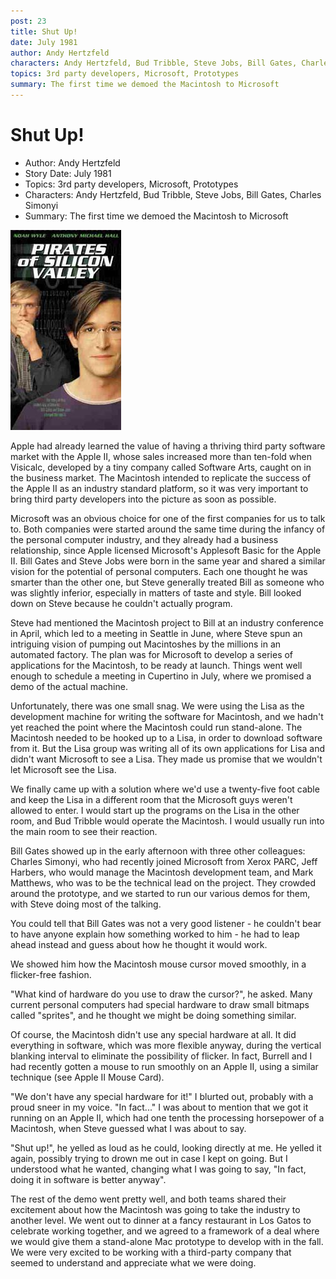 ```yaml
---
post: 23
title: Shut Up!
date: July 1981
author: Andy Hertzfeld
characters: Andy Hertzfeld, Bud Tribble, Steve Jobs, Bill Gates, Charles Simonyi
topics: 3rd party developers, Microsoft, Prototypes
summary: The first time we demoed the Macintosh to Microsoft
---
```


# Shut Up!
* Author: Andy Hertzfeld
* Story Date: July 1981
* Topics: 3rd party developers, Microsoft, Prototypes
* Characters: Andy Hertzfeld, Bud Tribble, Steve Jobs, Bill Gates, Charles Simonyi
* Summary: The first time we demoed the Macintosh to Microsoft

![This movie had a scene based on this story](images/Macintosh/pirates.jpg) 

    
Apple had already learned the value of having a thriving third party software market with the Apple II, whose sales increased more than ten-fold when Visicalc, developed by a tiny company called Software Arts, caught on in the business market.  The Macintosh intended to replicate the success of the Apple II as an industry standard platform, so it was very important to bring third party developers into the picture as soon as possible.


Microsoft was an obvious choice for one of the first companies for us to talk to.  Both companies were started around the same time during the infancy of the personal computer industry, and they already had a business relationship, since Apple licensed Microsoft's Applesoft Basic for the Apple II.  Bill Gates and Steve Jobs were born in the same year and shared a similar vision for the potential of personal computers.   Each one thought he was smarter than the other one, but Steve generally treated Bill as someone who was slightly inferior, especially in matters of taste and style.  Bill looked down on Steve because he couldn't actually program.

Steve had mentioned the Macintosh project to Bill at an industry conference in April, which led to a meeting in Seattle in June, where Steve spun an intriguing vision of pumping out Macintoshes by the millions in an automated factory.  The plan was for Microsoft to develop a series of applications for the Macintosh, to be ready at launch.  Things went well enough to schedule a meeting in Cupertino in July, where we promised a demo of the actual machine.

Unfortunately, there was one small snag.  We were using the Lisa as the development machine for writing the software for Macintosh, and we hadn't yet reached the point where the Macintosh could run stand-alone.  The Macintosh needed to be hooked up to a Lisa, in order to download software from it.  But the Lisa group was writing all of its own applications for Lisa and didn't want Microsoft to see a Lisa.  They made us promise that we wouldn't let Microsoft see the Lisa.

We finally came up with a solution where we'd use a twenty-five foot cable and keep the Lisa in a different room that the Microsoft guys weren't allowed to enter.  I would start up the programs on the Lisa in the other room, and Bud Tribble would operate the Macintosh. I would usually run into the main room to see their reaction.

Bill Gates showed up in the early afternoon with three other colleagues: Charles Simonyi, who had recently joined Microsoft from Xerox PARC, Jeff Harbers, who would manage the Macintosh development team, and Mark Matthews, who was to be the technical lead on the project.   They crowded around the prototype, and we started to run our various demos for them, with Steve doing most of the talking.

You could tell that Bill Gates was not a very good listener - he couldn't bear to have anyone explain how something worked to him - he had to leap ahead instead and guess about how he thought it would work.  

We showed him how the Macintosh mouse cursor moved smoothly, in a flicker-free fashion. 

"What kind of hardware do you use to draw the cursor?", he asked.  Many current personal computers had special hardware to draw small bitmaps called "sprites", and he thought we might be doing something similar.

Of course, the Macintosh didn't use any special hardware at all.  It did everything in software, which was more flexible anyway, during the vertical blanking interval to eliminate the possibility of flicker.  In fact, Burrell and I had recently gotten a mouse to run smoothly on an Apple II, using a similar technique (see Apple II Mouse Card).

"We don't have any special hardware for it!" I blurted out, probably with a proud sneer in my voice. "In fact..."  I was about to mention that we got it running on an Apple II, which had one tenth the processing horsepower of a Macintosh, when Steve guessed what I was about to say.

"Shut up!", he yelled as loud as he could, looking directly at me.  He yelled it again, possibly trying to drown me out in case I kept on going.  But I understood what he wanted, changing what I was going to say, "In fact, doing it in software is better anyway".

The rest of the demo went pretty well, and both teams shared their excitement about how the Macintosh was going to take the industry to another level.  We went out to dinner at a fancy restaurant in Los Gatos to celebrate working together, and we agreed to a framework of a deal where we would give them a stand-alone Mac prototype to develop with in the fall.  We were very excited to be working with a third-party company that seemed to understand and appreciate what we were doing.

